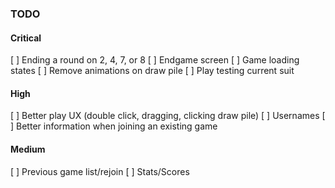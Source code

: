 ### TODO

#### Critical

[ ] Ending a round on 2, 4, 7, or 8
[ ] Endgame screen
[ ] Game loading states
[ ] Remove animations on draw pile
[ ] Play testing current suit

#### High

[ ] Better play UX (double click, dragging, clicking draw pile)
[ ] Usernames
[ ] Better information when joining an existing game

#### Medium

[ ] Previous game list/rejoin
[ ] Stats/Scores
